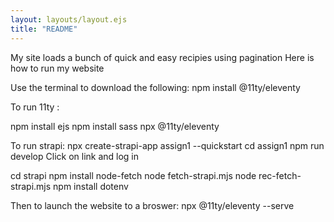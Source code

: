 ```yaml
---
layout: layouts/layout.ejs
title: "README"
---
```

My site loads a bunch of quick and easy recipies using pagination
Here is how to run my website

Use the terminal to download the following:
npm install @11ty/eleventy

To run 11ty :

npm install ejs
npm install sass
npx @11ty/eleventy

To run strapi:
npx create-strapi-app assign1 --quickstart
cd assign1
npm run develop
Click on link and log in

cd strapi
npm install node-fetch
node fetch-strapi.mjs
node rec-fetch-strapi.mjs
npm install dotenv


Then to launch the website to a broswer:
npx @11ty/eleventy --serve







